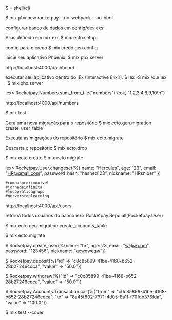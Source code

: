 $ = shell/cli

$ mix phx.new rocketpay --no-webpack --no-html

configurar banco de dados em config/dev.exs:
<!-- $ mix ecto.create -->
Alias definido em mix.exs
$ mix ecto.setup

config para o credo
$ mix credo gen.config

inicie seu aplicativo Phoenix:
$ mix phx.server

http://localhost:4000/dashboard

executar seu aplicativo dentro do IEx (Interactive Elixir):
$ iex -S mix /ou/ iex -S mix phx.server

iex> Rocketpay.Numbers.sum_from_file("numbers")
{:ok, "1,2,3,4,8,9,10\n"}

http://localhost:4000/api/numbers

$ mix test

Gera uma nova migração para o repositório
$ mix ecto.gen.migration create_user_table

Executa as migrações do repositório
$ mix ecto.migrate

Descarta o repositório
$ mix ecto.drop

$ mix ecto.create
$ mix ecto.migrate

iex> Rocketpay.User.changeset(%{ name: "Hercules", age: "23", email: "HR@gmail.com", password_hash: "hashed123", nickname: "HRsniper" })
<!-- #Ecto.Changeset<
  action: nil,
  changes: %{
    age: 23,
    email: "HR@gmail.com",
    name: "Hercules",
    nickname: "HRsniper",
    password_hash: "hashed123"
  },
  errors: [],
  data: #Rocketpay.User<>,
  valid?: true
> -->

```
#rumoaoproximonivel
#jornadainfinita
#focopraticagrupo
#nerverstoplearning
```

http://localhost:4000/api/users

retorna todos usuarios do banco
iex> Rocketpay.Repo.all(Rocketpay.User)

$ mix ecto.gen.migration create_accounts_table

$ mix ecto.migrate

$ Rocketpay.create_user(%{name: "hr", age: 23, email: "w@w.com", password: "123456", nickname: "qewqweqw"})

$  Rocketpay.deposit(%{"id" => "c0c85899-41be-4168-b652-28b27246cdca", "value" => "50.0"})

$ Rocketpay.withdraw(%{"id" => "c0c85899-41be-4168-b652-28b27246cdca", "value" => "50.0"})

$ Rocketpay.Accounts.Transaction.call(%{"from" => "c0c85899-41be-4168-b652-28b27246cdca", "to" => "8a45f802-7971-4d05-8a1f-f70fdb376fda", "value" => "100.0"})

$ mix test --cover
